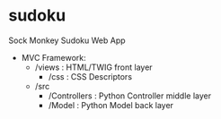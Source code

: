 # sudoku
Sock Monkey Sudoku Web App

- MVC Framework:
	- /views : HTML/TWIG front layer
		- /css : CSS Descriptors
	- /src
		- /Controllers : Python Controller middle layer
		- /Model : Python Model back layer
